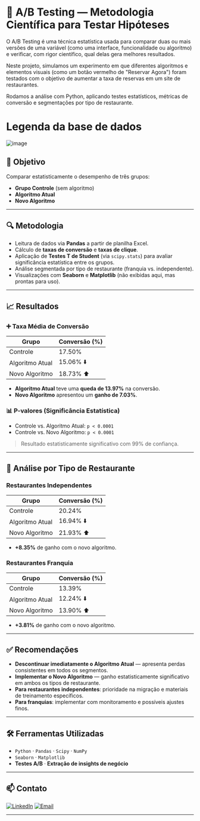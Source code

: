 # 🧪 A/B Testing — Metodologia Científica para Testar Hipóteses

O A/B Testing é uma técnica estatística usada para comparar duas ou mais versões de uma variável (como uma interface, funcionalidade ou algoritmo) e verificar, com rigor científico, qual delas gera melhores resultados. 

Neste projeto, simulamos um experimento em que diferentes algoritmos e elementos visuais (como um botão vermelho de "Reservar Agora") foram testados com o objetivo de aumentar a taxa de reservas em um site de restaurantes.

Rodamos a análise com Python, aplicando testes estatísticos, métricas de conversão e segmentações por tipo de restaurante.

# Legenda da base de dados
![image](https://github.com/user-attachments/assets/ee9db8f4-b8e5-4aef-b8a4-e4c2c8f07ca4)

## 🧪 Objetivo

Comparar estatisticamente o desempenho de três grupos:
- **Grupo Controle** (sem algoritmo)
- **Algoritmo Atual**
- **Novo Algoritmo**

---

## 🔍 Metodologia

- Leitura de dados via **Pandas** a partir de planilha Excel.
- Cálculo de **taxas de conversão** e **taxas de clique**.
- Aplicação de **Testes T de Student** (via `scipy.stats`) para avaliar significância estatística entre os grupos.
- Análise segmentada por tipo de restaurante (franquia vs. independente).
- Visualizações com **Seaborn** e **Matplotlib** (não exibidas aqui, mas prontas para uso).

---

## 📈 Resultados

### ➕ Taxa Média de Conversão

| Grupo              | Conversão (%) |
|--------------------|---------------|
| Controle           | 17.50%        |
| Algoritmo Atual    | 15.06% ⬇️     |
| Novo Algoritmo     | 18.73% ⬆️     |

- **Algoritmo Atual** teve uma **queda de 13.97%** na conversão.
- **Novo Algoritmo** apresentou um **ganho de 7.03%**.

### 📊 P-valores (Significância Estatística)

- Controle vs. Algoritmo Atual: `p < 0.0001`
- Controle vs. Novo Algoritmo: `p < 0.0001`

> Resultado estatisticamente significativo com 99% de confiança.

---

## 🏪 Análise por Tipo de Restaurante

### Restaurantes **Independentes**

| Grupo              | Conversão (%) |
|--------------------|---------------|
| Controle           | 20.24%        |
| Algoritmo Atual    | 16.94% ⬇️     |
| Novo Algoritmo     | 21.93% ⬆️     |

- **+8.35%** de ganho com o novo algoritmo.

### Restaurantes **Franquia**

| Grupo              | Conversão (%) |
|--------------------|---------------|
| Controle           | 13.39%        |
| Algoritmo Atual    | 12.24% ⬇️     |
| Novo Algoritmo     | 13.90% ⬆️     |

- **+3.81%** de ganho com o novo algoritmo.

---

## ✅ Recomendações

- **Descontinuar imediatamente o Algoritmo Atual** — apresenta perdas consistentes em todos os segmentos.
- **Implementar o Novo Algoritmo** — ganho estatisticamente significativo em ambos os tipos de restaurante.
- **Para restaurantes independentes**: prioridade na migração e materiais de treinamento específicos.
- **Para franquias**: implementar com monitoramento e possíveis ajustes finos.

---

## 🛠️ Ferramentas Utilizadas

- `Python` · `Pandas` · `Scipy` · `NumPy`
- `Seaborn` · `Matplotlib`
- **Testes A/B** · **Extração de insights de negócio**

---

## 📫 Contato

[![LinkedIn](https://img.shields.io/badge/-LinkedIn-0A66C2?style=for-the-badge&logo=linkedin&logoColor=white)](https://www.linkedin.com/in/gustavo-barbosa-868976236/)
[![Email](https://img.shields.io/badge/Email-gustavobarbosa7744@gmail.com-D14836?style=for-the-badge&logo=gmail&logoColor=white)](mailto:gustavobarbosa7744@gmail.com)

---
